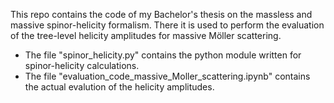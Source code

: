 This repo contains the code of my Bachelor's thesis on the massless and massive spinor-helicity formalism. There it is used to perform the evaluation of the tree-level helicity amplitudes for massive Möller scattering. 
- The file "spinor_helicity.py" contains the python module written for spinor-helicity calculations.
- The file "evaluation_code_massive_Moller_scattering.ipynb" contains the actual evalution of the helicity amplitudes.
